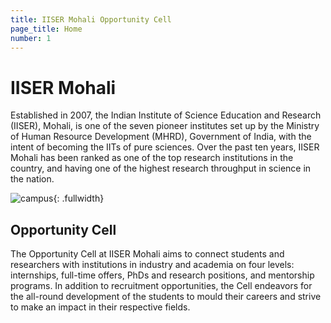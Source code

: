 ```yaml
---
title: IISER Mohali Opportunity Cell
page_title: Home
number: 1
---
```


# IISER Mohali

Established in 2007, the Indian Institute of Science Education and Research (IISER), Mohali, is one of the seven pioneer institutes set up by the Ministry of Human Resource Development (MHRD), Government of India, with the intent of becoming the IITs of pure sciences. Over the past ten years, IISER Mohali has been ranked as one of the top research institutions in the country, and having one of the highest research throughput in science in the nation.

![campus](https://www.iisermohali.ac.in/images/iiserm/bannerimgs/aboutus_banner.jpg){: .fullwidth}

## Opportunity Cell

The Opportunity Cell at IISER Mohali aims to connect students and researchers with institutions in industry and academia on four levels: internships, full-time offers, PhDs and research positions, and mentorship programs. In addition to recruitment opportunities, the Cell endeavors for the all-round development of the students to mould their careers and strive to make an impact in their respective fields.
